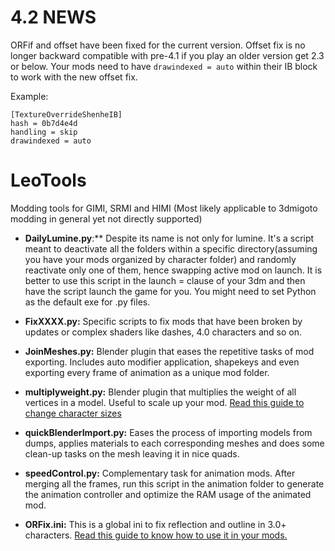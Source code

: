 # 4.2 NEWS
ORFif and offset have been fixed for the current version.
Offset fix is no longer backward compatible with pre-4.1 if you play an older version get 2.3 or below.
Your mods need to have `drawindexed = auto` within their IB block to work with the new offset fix.

Example:
```
[TextureOverrideShenheIB]
hash = 0b7d4e4d
handling = skip
drawindexed = auto
```

# LeoTools
Modding tools for GIMI, SRMI and HIMI (Most likely applicable to 3dmigoto modding in general yet not directly supported)

- **DailyLumine.py**:** Despite its name is not only for lumine. It's a script meant to deactivate all the folders within a specific directory(assuming you have your mods organized by character folder) and randomly reactivate only one of them, hence swapping active mod on launch. It is better to use this script in the launch =  clause of your 3dm and then have the script launch the game for you. You might need to set Python as the default exe for .py files.

- **FixXXXX.py:** Specific scripts to fix mods that have been broken by updates or complex shaders like dashes, 4.0 characters and so on.

- **JoinMeshes.py:** Blender plugin that eases the repetitive tasks of mod exporting. Includes auto modifier application, shapekeys and even exporting every frame of animation as a unique mod folder.

- **multiplyweight.py:** Blender plugin that multiplies the weight of all vertices in a model. Useful to scale up your mod. [Read this guide to change character sizes](https://github.com/leotorrez/LeoTools/blob/main/guides/ChangeSizeGuide.md)  

- **quickBlenderImport.py:** Eases the process of importing models from dumps, applies materials to each corresponding meshes and does some clean-up tasks on the mesh leaving it in nice quads.

- **speedControl.py:** Complementary task for animation mods. After merging all the frames, run this script in the animation folder to generate the animation controller and optimize the RAM usage of the animated mod.

- **ORFix.ini:** This is a global ini to fix reflection and outline in 3.0+ characters. [Read this guide to know how to use it in your mods.](https://github.com/leotorrez/LeoTools/blob/main/guides/ORFixGuide.md)  